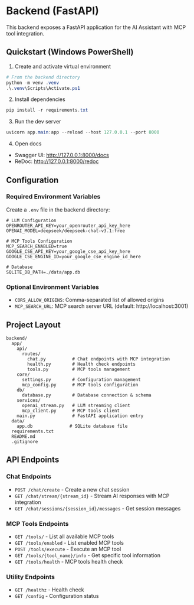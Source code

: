 # Backend (FastAPI)

This backend exposes a FastAPI application for the AI Assistant with MCP tool integration.

## Quickstart (Windows PowerShell)

1. Create and activate virtual environment

```powershell
# From the backend directory
python -m venv .venv
.\.venv\Scripts\Activate.ps1
```

2. Install dependencies

```powershell
pip install -r requirements.txt
```

3. Run the dev server

```powershell
uvicorn app.main:app --reload --host 127.0.0.1 --port 8000
```

4. Open docs

- Swagger UI: http://127.0.0.1:8000/docs
- ReDoc: http://127.0.0.1:8000/redoc

## Configuration

### Required Environment Variables

Create a `.env` file in the backend directory:

```env
# LLM Configuration
OPENROUTER_API_KEY=your_openrouter_api_key_here
OPENAI_MODEL=deepseek/deepseek-chat-v3.1:free

# MCP Tools Configuration
MCP_SEARCH_ENABLED=true
GOOGLE_CSE_API_KEY=your_google_cse_api_key_here
GOOGLE_CSE_ENGINE_ID=your_google_cse_engine_id_here

# Database
SQLITE_DB_PATH=./data/app.db
```

### Optional Environment Variables

- `CORS_ALLOW_ORIGINS`: Comma-separated list of allowed origins
- `MCP_SEARCH_URL`: MCP search server URL (default: http://localhost:3001)

## Project Layout

```
backend/
  app/
    api/
      routes/
        chat.py          # Chat endpoints with MCP integration
        health.py        # Health check endpoints
        tools.py         # MCP tools management
    core/
      settings.py        # Configuration management
      mcp_config.py      # MCP tools configuration
    db/
      database.py        # Database connection & schema
    services/
      openai_stream.py   # LLM streaming client
      mcp_client.py      # MCP tools client
    main.py              # FastAPI application entry
  data/
    app.db              # SQLite database file
  requirements.txt
  README.md
  .gitignore
```

## API Endpoints

### Chat Endpoints
- `POST /chat/create` - Create a new chat session
- `GET /chat/stream/{stream_id}` - Stream AI responses with MCP integration
- `GET /chat/sessions/{session_id}/messages` - Get session messages

### MCP Tools Endpoints
- `GET /tools/` - List all available MCP tools
- `GET /tools/enabled` - List enabled MCP tools
- `POST /tools/execute` - Execute an MCP tool
- `GET /tools/{tool_name}/info` - Get specific tool information
- `GET /tools/health` - MCP tools health check

### Utility Endpoints
- `GET /healthz` - Health check
- `GET /config` - Configuration status
